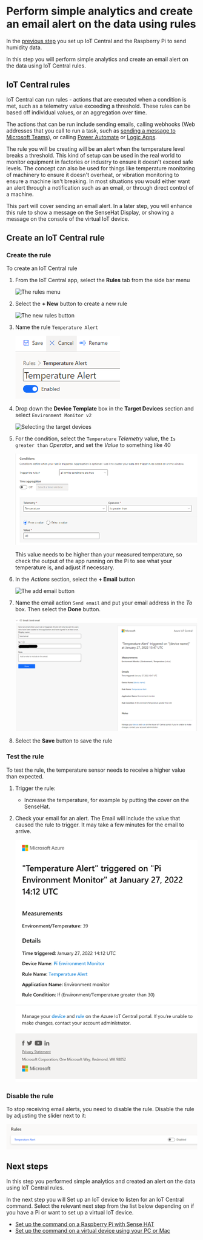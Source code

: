 # Perform simple analytics and create an email alert on the data using rules

In the [previous step](./set-up-pi-sensehat-humidity-sound.md) you set up IoT Central and the Raspberry Pi to send humidity data.

In this step you will perform simple analytics and create an email alert on the data using IoT Central rules.

## IoT Central rules

IoT Central can run rules - actions that are executed when a condition is met, such as a telemetry value exceeding a threshold. These rules can be based off individual values, or an aggregation over time.

The actions that can be run include sending emails, calling webhooks (Web addresses that you call to run a task, such as [sending a message to Microsoft Teams](https://docs.microsoft.com/microsoftteams/platform/webhooks-and-connectors/what-are-webhooks-and-connectors?WT.mc_id=academic-7372-jabenn)), or calling [Power Automate](https://flow.microsoft.com/?WT.mc_id=academic-7372-jabenn) or [Logic Apps](https://azure.microsoft.com/services/logic-apps/?WT.mc_id=academic-7372-jabenn).

The rule you will be creating will be an alert when the temperature level breaks a threshold. This kind of setup can be used in the real world to monitor equipment in factories or industry to ensure it doesn't exceed safe levels. The concept can also be used for things like temperature monitoring of machinery to ensure it doesn't overheat, or vibration monitoring to ensure a machine isn't breaking. In most situations you would either want an alert through a notification such as an email, or through direct control of a machine.

This part will cover sending an email alert. In a later step, you will enhance this rule to show a message on the SenseHat Display, or showing a message on the console of the virtual IoT device.


## Create an IoT Central rule

### Create the rule

To create an IoT Central rule

1. From the IoT Central app, select the **Rules** tab from the side bar menu

    ![The rules menu](../../../images/iot-central-menu-rules.png)

1. Select the **+ New** button to create a new rule

    ![The new rules button](../images/iot-central-rules-new-rule-button.png)

1. Name the rule `Temperature Alert`

    ![The named rule](../images/iot-central-rules-name-rule-temp.png)

1. Drop down the **Device Template** box in the **Target Devices** section and select `Environment Monitor v2`

    ![Selecting the target devices](../images/iot-central-rules-select-rule-target-devices-v2.png)

1. For the condition, select the `Temperature` *Telemetry* value, the `Is greater than` *Operator*, and set the *Value* to something like 40

    ![The temperature conditions](../images/iot-central-rules-set-rule-conditions-temperature.png)

    This value needs to be higher than your measured temperature, so check the output of the app running on the Pi to see what your temperature is, and adjust if necessary.

1. In the *Actions* section, select the **+ Email** button

    ![The add email button](../images/iot-central-rules-rule-actions-add-email-button.png)

1. Name the email action `Send email` and put your email address in the *To* box. Then select the **Done** button.

    ![The email configure dialog](../images/iot-central-rules-rule-actions-email-dialog-temperature.png)

1. Select the **Save** button to save the rule


### Test the rule

To test the rule, the temperature sensor needs to receive a higher value than expected.

1. Trigger the rule:

    * Increase the temperature, for example by putting the cover on the SenseHat.

1. Check your email for an alert. The Email will include the value that caused the rule to trigger. It may take a few minutes for the email to arrive.

    ![An email showing a sound measurement of 1008](../images/email-temp-rule-breach.png)


### Disable the rule

To stop receiving email alerts, you need to disable the rule.
Disable the rule by adjusting the slider next to it:

![The disable rule slider](../images/iot-central-rules-rule-actions-email-disable.png)


## Next steps

In this step you performed simple analytics and created an alert on the data using IoT Central rules.

In the next step you will Set up an IoT device to listen for an IoT Central command. Select the relevant next step from the list below depending on if you have a Pi or want to set up a virtual IoT device.

* [Set up the command on a Raspberry Pi with Sense HAT](./rules-pi-led-sensehat.md)
* [Set up the command on a virtual device using your PC or Mac](./rules-virtual-led.md)
